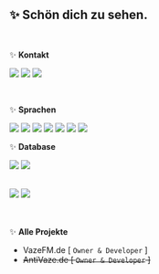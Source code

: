 <h2>✨ Schön dich zu sehen.</h2>

<br>

✨ **Kontakt**

<a href="https://github.com/Virusexe419"><img src="https://img.shields.io/badge/-Github-blue?style=for-the-badge&logo=github&logoColor=white"/></a> <a href="https://discord.com/users/838508926462722068"><img src="https://img.shields.io/badge/-discord-blue?style=for-the-badge&logo=discord&logoColor=white"/></a> <a href="https://www.instagram.com/virusexe.acab/"><img src="https://img.shields.io/badge/-instagram-blue?style=for-the-badge&logo=instagram&logoColor=white"/></a>

<br />

✨ **Sprachen**

<img src="https://img.shields.io/badge/-HTML-blue?style=for-the-badge&logo=html5&logoColor=white"/> <img src="https://img.shields.io/badge/-CSS-blue?style=for-the-badge&logo=CSS3&logoColor=white"/> <img src="https://img.shields.io/badge/-PHP-blue?style=for-the-badge&logo=PHP&logoColor=white"/> <img src="https://img.shields.io/badge/-Javascript-blue?style=for-the-badge&logo=javascript&logoColor=white"/> <img src="https://img.shields.io/badge/-Java-blue?style=for-the-badge&logo=java&logoColor=white"/>
<img src="https://img.shields.io/badge/-Flutter-purple?style=for-the-badge&logo=flutter5&logoColor=white"/> <img src="https://img.shields.io/badge/-Dart-purple?style=for-the-badge&logo=dart&logoColor=white"/>
<br />

✨ **Database**

<img src="https://img.shields.io/badge/-MongoDB-purple?style=for-the-badge&logo=mongodb&logoColor=white"/> <img src="https://img.shields.io/badge/-MariaDB-blue?style=for-the-badge&logo=MariaDB&logoColor=white"/>

<br>

<img src="https://img.shields.io/badge/-Blue = already learned-blue?style=for-the-badge"/>
<img src="https://img.shields.io/badge/-Purple = Learning-purple?style=for-the-badge"/>

<br><br>
✨ **Alle Projekte**

- VazeFM.de [ `Owner & Developer` ]
- <s>AntiVaze.de [ `Owner & Developer` ]</s>
